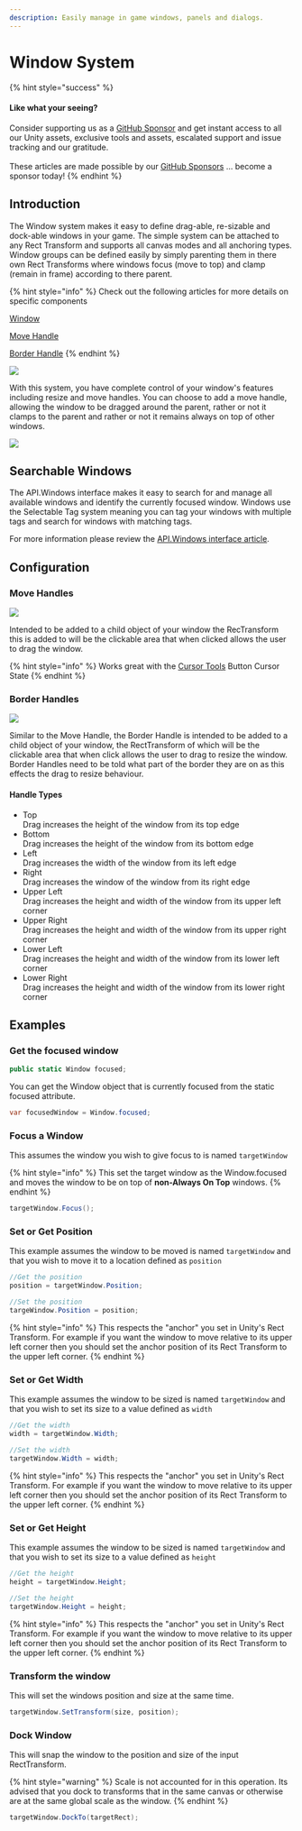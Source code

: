 ```yaml
---
description: Easily manage in game windows, panels and dialogs.
---
```


# Window System

{% hint style="success" %}
#### Like what your seeing?

Consider supporting us as a [GitHub Sponsor](../../../../company/concepts/become-a-sponsor.md) and get instant access to all our Unity assets, exclusive tools and assets, escalated support and issue tracking and our gratitude.\
\
These articles are made possible by our [GitHub Sponsors](https://github.com/sponsors/heathen-engineering) ... become a sponsor today!
{% endhint %}

## Introduction

The Window system makes it easy to define drag-able, re-sizable and dock-able windows in your game. The simple system can be attached to any Rect Transform and supports all canvas modes and all anchoring types. Window groups can be defined easily by simply parenting them in there own Rect Transforms where windows focus (move to top) and clamp (remain in frame) according to there parent.

{% hint style="info" %}
Check out the following articles for more details on specific components

[Window](../../components/window.md)

[Move Handle](window-tools.md#move-handles)

[Border Handle](window-tools.md#border-handles)
{% endhint %}

![](<../../../../.gitbook/assets/image (152) (1) (1) (1).png>)

With this system, you have complete control of your window's features including resize and move handles. You can choose to add a move handle, allowing the window to be dragged around the parent, rather or not it clamps to the parent and rather or not it remains always on top of other windows.

![](<../../../../.gitbook/assets/image (80).png>)

## Searchable Windows

The API.Windows interface makes it easy to search for and manage all available windows and identify the currently focused window. Windows use the Selectable Tag system meaning you can tag your windows with multiple tags and search for windows with matching tags.

For more information please review the [API.Windows interface article](../../api/windows.md).

## Configuration

### Move Handles

![](<../../../../.gitbook/assets/image (85).png>)

Intended to be added to a child object of your window the RecTransform this is added to will be the clickable area that when clicked allows the user to drag the window.

{% hint style="info" %}
Works great with the [Cursor Tools](cursor-tools.md) Button Cursor State
{% endhint %}

### Border Handles

![](<../../../../.gitbook/assets/image (86).png>)

Similar to the Move Handle, the Border Handle is intended to be added to a child object of your window, the RectTransform of which will be the clickable area that when click allows the user to drag to resize the window. Border Handles need to be told what part of the border they are on as this effects the drag to resize behaviour.

#### Handle Types

* Top\
  Drag increases the height of the window from its top edge
* Bottom\
  Drag increases the height of the window from its bottom edge
* Left\
  Drag increases the width of the window from its left edge
* Right\
  Drag increases the window of the window from its right edge
* Upper Left\
  Drag increases the height and width of the window from its upper left corner
* Upper Right\
  Drag increases the height and width of the window from its upper right corner
* Lower Left\
  Drag increases the height and width of the window from its lower left corner
* Lower Right\
  Drag increases the height and width of the window from its lower right corner

## Examples

### Get the focused window

```csharp
public static Window focused;
```

You can get the Window object that is currently focused from the static focused attribute.

```csharp
var focusedWindow = Window.focused;
```

### Focus a Window

This assumes the window you wish to give focus to is named `targetWindow`

{% hint style="info" %}
This set the target window as the Window.focused and moves the window to be on top of **non-Always On Top** windows.
{% endhint %}

```csharp
targetWindow.Focus();
```

### Set or Get Position

This example assumes the window to be moved is named `targetWindow` and that you wish to move it to a location defined as `position`

```csharp
//Get the position
position = targetWindow.Position;

//Set the position
targeWindow.Position = position;
```

{% hint style="info" %}
This respects the "anchor" you set in Unity's Rect Transform. For example if you want the window to move relative to its upper left corner then you should set the anchor position of its Rect Transform to the upper left corner.
{% endhint %}

### Set or Get Width

This example assumes the window to be sized is named `targetWindow` and that you wish to set its size to a value defined as `width`

```csharp
//Get the width
width = targetWindow.Width;

//Set the width
targetWindow.Width = width;
```

{% hint style="info" %}
This respects the "anchor" you set in Unity's Rect Transform. For example if you want the window to move relative to its upper left corner then you should set the anchor position of its Rect Transform to the upper left corner.
{% endhint %}

### Set or Get Height

This example assumes the window to be sized is named `targetWindow` and that you wish to set its size to a value defined as `height`

```csharp
//Get the height
height = targetWindow.Height;

//Set the height
targetWindow.Height = height;
```

{% hint style="info" %}
This respects the "anchor" you set in Unity's Rect Transform. For example if you want the window to move relative to its upper left corner then you should set the anchor position of its Rect Transform to the upper left corner.
{% endhint %}

### Transform the window

This will set the windows position and size at the same time.

```csharp
targetWindow.SetTransform(size, position);
```

### Dock Window

This will snap the window to the position and size of the input RectTransform.

{% hint style="warning" %}
Scale is not accounted for in this operation. Its advised that you dock to transforms that in the same canvas or otherwise are at the same global scale as the window.
{% endhint %}

```csharp
targetWindow.DockTo(targetRect);
```
